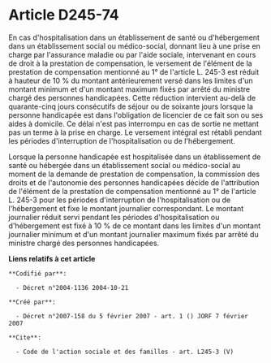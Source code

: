# Article D245-74

En cas d'hospitalisation dans un établissement de santé ou d'hébergement dans un établissement social ou médico-social,
donnant lieu à une prise en charge par l'assurance maladie ou par l'aide sociale, intervenant en cours de droit à la
prestation de compensation, le versement de l'élément de la prestation de compensation mentionné au 1° de l'article L. 245-3
est réduit à hauteur de 10 % du montant antérieurement versé dans les limites d'un montant minimum et d'un montant maximum
fixés par arrêté du ministre chargé des personnes handicapées. Cette réduction intervient au-delà de quarante-cinq jours
consécutifs de séjour ou de soixante jours lorsque la personne handicapée est dans l'obligation de licencier de ce fait son
ou ses aides à domicile. Ce délai n'est pas interrompu en cas de sortie ne mettant pas un terme à la prise en charge. Le
versement intégral est rétabli pendant les périodes d'interruption de l'hospitalisation ou de l'hébergement. 

Lorsque la personne handicapée est hospitalisée dans un établissement de santé ou hébergée dans un établissement social ou
médico-social au moment de la demande de prestation de compensation, la commission des droits et de l'autonomie des personnes
handicapées décide de l'attribution de l'élément de la prestation de compensation mentionné au 1° de l'article L. 245-3 pour
les périodes d'interruption de l'hospitalisation ou de l'hébergement et fixe le montant journalier correspondant. Le montant
journalier réduit servi pendant les périodes d'hospitalisation ou d'hébergement est fixé à 10 % de ce montant dans les
limites d'un montant journalier minimum et d'un montant journalier maximum fixés par arrêté du ministre chargé des personnes
handicapées.

**Liens relatifs à cet article**

	**Codifié par**:

	  - Décret n°2004-1136 2004-10-21

	**Créé par**:

	  - Décret n°2007-158 du 5 février 2007 - art. 1 () JORF 7 février 2007

	**Cite**:

	  - Code de l'action sociale et des familles - art. L245-3 (V)
